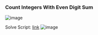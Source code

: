 <h3> Count Integers With Even Digit Sum </h3>

![image](https://github.com/h4ckyou/h4ckyou.github.io/assets/127159644/8dc2d7eb-6134-444d-bd59-0f27616ee2f8)

Solve Script: [link](https://github.com/h4ckyou/h4ckyou.github.io/blob/main/posts/programming/Leetcode/Count%20Integers%20With%20Even%20Digit%20Sum/solve.py)
![image](https://github.com/h4ckyou/h4ckyou.github.io/assets/127159644/2d139011-f20c-4c73-9b7c-dafe72b3148a)
